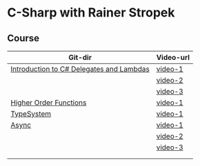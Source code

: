 # C-Sharp with Rainer Stropek

## Course

| Git-dir | Video-url |
|--|--|
| [Introduction to C# Delegates and Lambdas](https://github.com/jmpala/c-sharp--projects/tree/main/CSharpRainerStropek/IntroductionToDelegatesAndLambdas) | [video-1](https://www.youtube.com/watch?v=nhJ63BnlP5I) |
|  | [video-2](https://www.youtube.com/watch?v=tDxw_cgAa5c) |
|  | [video-3](https://www.youtube.com/watch?v=gv2TvEUKOck) |
| [Higher Order Functions](https://github.com/jmpala/c-sharp--projects/tree/main/CSharpRainerStropek/HigherOrderFunctions) | [video-1](https://www.youtube.com/watch?v=0BRyrw2lcHA&t=91s) |
| [TypeSystem](https://github.com/jmpala/c-sharp--projects/tree/main/CSharpRainerStropek/TypeSystem) | [video-1](https://www.youtube.com/watch?v=hbiouj2Iiiw) |
| [Async](https://github.com/jmpala/c-sharp--projects/tree/main/CSharpRainerStropek/Async) | [video-1](https://www.youtube.com/watch?v=FIZVKteEFyk) |
|  | [video-2](https://www.youtube.com/watch?v=S49dpEwMSUY) |
|  | [video-3](https://www.youtube.com/watch?v=By2HlOKIZxs) |
|  | |
|  | |

